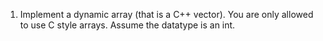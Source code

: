 1. Implement a dynamic array (that is a C++ vector). You are only allowed to use C style arrays. Assume the datatype is an int.

